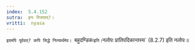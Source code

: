 ```yaml
---
index:  5.4.152
sutra:  इनः स्त्रियाम्?।
vritti:  nyasa
---
```


`इदमपि पूर्ववत्? कपि सिद्धे नित्यार्थमेव। `बहुदण्डिकः` इति। `नलोपः प्रातिपदिकान्तस्य` (8.2.7) इति नलोपः॥
